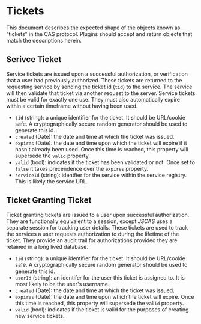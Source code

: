 # Tickets

This document describes the expected shape of the objects known as "tickets"
in the CAS protocol. Plugins should accept and return objects that match the
descriptions herein.

<a id="serviceTicket"></a>
## Serivce Ticket

Service tickets are issued upon a successful authorization, or verification that
a user had previously authorized. These tickets are returned to the requesting
service by sending the ticket id (`tid`) to the service. The service will then
validate that ticket via another request to the server. Service tickets must
be valid for exactly one use. They must also automatically expire within a
certain timeframe without having been used.

+ `tid` (string): a unique identifier for the ticket. It should be URL/cookie
safe. A cryptographically secure random generator should be used to generate
this id.
+ `created` (Date): the date and time at which the ticket was issued.
+ `expires` (Date): the date and time upon which the ticket will expire if it
hasn't already been used. Once this time is reached, this property will
supersede the `valid` property.
+ `valid` (bool): indicates if the ticket has been validated or not. Once set
to `false` it takes precendence over the `expires` property.
+ `serviceId` (string): identfier for the service within the service registry.
This is likely the service URL.

<a id="ticketGrantingTicket"></a>
## Ticket Granting Ticket

Ticket granting tickets are issued to a user upon successful authorization.
They are functionally equivalent to a session, except *JSCAS* uses a separate
session for tracking user details. These tickets are used to track the
services a user requests authorization to during the lifetime of the ticket.
They provide an audit trail for authorizations provided they are retained in
a long lived database.

+ `tid` (string): a unique identifier for the ticket. It should be URL/cookie
safe. A cryptographically secure random generator should be used to generate
this id.
+ `userId` (string): an identifer for the user this ticket is assigned to. It
is most likely to be the user's username.
+ `created` (Date): the date and time at which the ticket was issued.
+ `expires` (Date): the date and time upon which the ticket will expire. Once
this time is reached, this property will supersede the `valid` property.
+ `valid` (bool): indicates if the ticket is valid for the purposes of creating
new service tickets.
